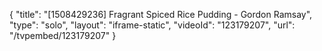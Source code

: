 {
    "title": "[1508429236] Fragrant Spiced Rice Pudding - Gordon Ramsay",
    "type": "solo",
    "layout": "iframe-static",
    "videoId": "123179207",
    "url": "\/tvpembed\/123179207"
}